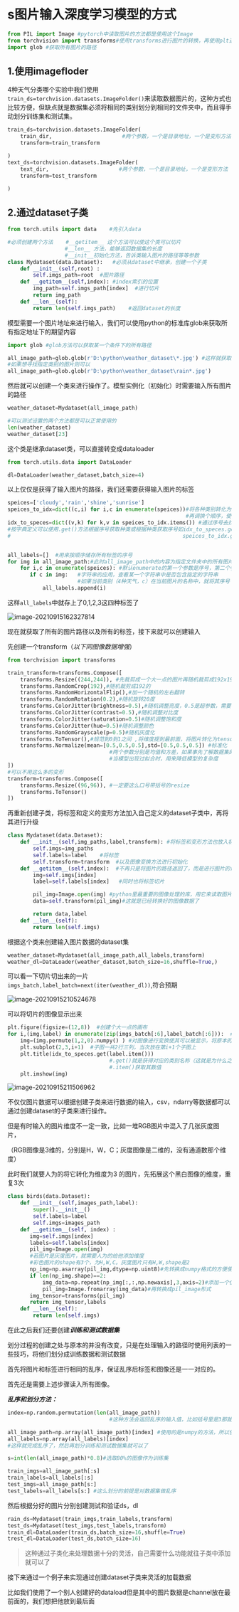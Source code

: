# s图片输入深度学习模型的方式

```python
from PIL import Image #pytorch中读取图片的方法都是使用这个Image
from torchvision import transforms#使用transforms进行图片的转换，再使用plt进行绘图
import glob #获取所有图片的路径
```
## 1.使用imagefloder

4种天气分类哪个实验中我们使用`train_ds=torchvision.datasets.ImageFolder()`来读取数据图片的，这种方式也比较方便，但缺点就是数据集必须将相同的类别划分到相同的文件夹中，而且得手动划分训练集和测试集。

```python
train_ds=torchvision.datasets.ImageFolder(
    train_dir,                      #两个参数，一个是目录地址，一个是变形方法
    transform=train_transform  

)
text_ds=torchvision.datasets.ImageFolder(
    text_dir,                      #两个参数，一个是目录地址，一个是变形方法
    transform=test_transform  

)
```

## 2.通过dataset子类

```python
from torch.utils import data    #先引入data

#必须创建两个方法    #__getitem__ 这个方法可以使这个类可以切片
                  #__len__ 方法，能够返回数据集的长度
                  #__init__初始化方法，告诉类输入图片的路径等等参数
class Mydataset(data.Dataset):   #必须从dataset中继承，创建一个子类
    def __init__(self,root) :
        self.imgs_path=root  #图片路径
    def __getitem__(self,index): #index索引的位置
        img_path=self.imgs_path[index]  #进行切片
        return img_path
    def __len__(self):
        return len(self.imgs_path)    #返回dataset的长度

```

模型需要一个图片地址来进行输入，我们可以使用python的标准库glob来获取所有指定地址下的期望内容

```python
import glob #glob方法可以获取某一个条件下的所有路径

all_image_path=glob.glob(r'D:\python\weather_dataset\*.jpg') #这样就获取到了这个路径下面所有以.jpg结尾的文件，返回的是路径
#如果想寻找指定类别的图片则可以
all_image_path=glob.glob(r'D:\python\weather_dataset\rain*.jpg')
```

然后就可以创建一个类来进行操作了。模型实例化（初始化）时需要输入所有图片的路径

```python
weather_dataset=Mydataset(all_image_path)

#可以测试设置的两个方法都是可以正常使用的
len(weather_dataset)
weather_dataset[23]  
```

这个类是继承dataset类，可以直接转变成dataloader

```python
from torch.utils.data import DataLoader

dl=DataLoader(weather_dataset,batch_size=4)
```

以上仅仅是获得了输入图片的路径，我们还需要获得输入图片的标签

```python
speices=['cloudy','rain','shine','sunrise']
speices_to_idx=dict((c,i) for i,c in enumerate(speices))#将各种类别转化为数字表示  enumerate()会返回一个对应位置 两个参数就是第一个是序号第二个是名称
                                                        #再调换个顺序，使得输出为 cloudy:1
idx_to_speces=dict((v,k) for k,v in speices_to_idx.items()) #通过序号去找图片类别
#按字典定义可以使用.get()方法根据序号获取种类或根据种类获取序号如idx_to_speces.get(2)=shine
# 													   speices_to_idx.get('rain')=1


all_labels=[]  #用来按顺序储存所有标签的序号
for img in all_image_path:#此时all_image_path中的内容为指定文件夹中的所有图片的位置，img就是每一张图片的名称（位置）
    for i,c in enumerate(speices): #默认enumerate的第一个参数是序号，第二个参数是其中的值。
       if c in img:   #字符串的应用，查看某一个字符串中是否包含指定的字符串 
        			  #如果当前类别（4种天气，c）在当前图片的名称中，就将其序号（i）写入标签组中
           all_labels.append(i)

```

这样`all_labels`中就存上了0,1,2,3这四种标签了

![image-20210915162327814](C:\Users\tao'ge\AppData\Roaming\Typora\typora-user-images\image-20210915162327814.png)

现在就获取了所有的图片路径以及所有的标签，接下来就可以创建输入

先创建一个transform（*以下同图像数据增强*）

```python
from torchvision import transforms

train_transform=transforms.Compose([
    transforms.Resize((244,244)), #先裁剪成一个大一点的图片再随机裁剪成192x192的
    transforms.RandomCrop(192),#随机裁剪成192的
    transforms.RandomHorizontalFlip(),#加一个随机的左右翻转
    transforms.RandomRotation(0.2),#随机旋转20度   
    transforms.ColorJitter(brightness=0.5),#随机调整亮度，0.5是超参数，需要自己去更改
    transforms.ColorJitter(contrast=0.5),#随机调整对比度
    transforms.ColorJitter(saturation=0.5)#随机调整饱和度
    transforms.ColorJitter(hue=0.5)#随机调整颜色
    transforms.RandomGrayscale(p=0.5)#随机灰度化
    transforms.ToTensor(),#规范到0到1之间 ,将维度提到最前面，将图片转化为tensor格式，必须加这个变形 。必须放在最后Normalize之前，否则会报错
    transforms.Normalize(mean=[0.5,0.5,0.5],std=[0.5,0.5,0.5]) #标准化   从0~1转化成-1~1  
                                #两个参数分别是均值和方差，如果事先了解数据集的可以直接填上，不了解就写个大概
                                #当模型出现过拟合时，用来降低模型的复杂度
])
#可以不用这么多的变形
transform=transforms.Compose([
    transforms.Resize((96,96)), #一定要这么口号带括号的resize 
    transforms.ToTensor()
])   
```

再重新创建子类，将标签和定义的变形方法加入自己定义的dataset子类中，再将其进行升级

```python
class Mydataset(data.Dataset):
    def __init__(self,img_paths,label,transform): #将标签和变形方法也放入初始化中
        self.imgs=img_paths
        self.labels=label    #将标签
        self.transform=transform  #以及图像变换方法进行初始化
    def __getitem__(self,index):  #不再只是将图片的路径返回了，而是进行图片的读取转换之后再返回
        img=self.imgs[index]
        label=self.labels[index]   #同时也将标签切片

        pil_img=Image.open(img) #python里最重要的图像处理的库，用它来读取图片（将图片的地址信息到图片的内容）
        data=self.transform(pil_img)#这就是已经转换好的图像数据了

        return data,label
    def __len__(self):
        return len(self.imgs)
```

根据这个类来创建输入图片数据的dataset集

```python
weather_dataset=Mydataset(all_image_path,all_labels,transform)
weather_dl=DataLoader(weather_dataset,batch_size=16,shuffle=True,)
```

可以看一下切片切出来的一片`imgs_batch,label_batch=next(iter(weather_dl))`,符合预期

<img src="C:\Users\tao'ge\AppData\Roaming\Typora\typora-user-images\image-20210915210524678.png" alt="image-20210915210524678" style="zoom:100%;" />

可以将切片的图像显示出来

```python
plt.figure(figsize=(12,8))  #创建个大一点的画布
for i,(img,label) in enumerate(zip(imgs_batch[:6],label_batch[:6])):  # i是序号
    img=(img.permute(1,2,0).numpy() ) #对图像进行变换使其可以被显示，将原本的第0个通道（通道数）放到最后
    plt.subplot(2,3,i+1)  #子图一共2行三列，当次放在第i+1个子图上
    plt.title(idx_to_speces.get(label.item())) 
    							#.get()就是获得对应的类别名称（这就是为什么之前要定义字典并将序号和名称换位置）
        						#.item()获取其数值
    plt.imshow(img)
```

![image-20210915211506962](C:\Users\tao'ge\AppData\Roaming\Typora\typora-user-images\image-20210915211506962.png)

不仅仅图片数据可以根据创建子类来进行数据的输入，csv，ndarry等数据都可以通过创建dataset的子类来进行操作。



但是有时输入的图片维度不一定一致，比如一堆RGB图片中混入了几张灰度图片，

（RGB图像是3维的，分别是H，W，C；灰度图像是二维的，没有通道数那个维度）

此时我们就要人为的将它转化为维度为3 的图片，先拓展这个黑白图像的维度，重复3次

```python
class birds(data.Dataset):
    def __init__(self,images_path,label):
        super().__init__()
        self.labels=label
        self.imgs=images_path
    def __getitem__(self, index) :
       img=self.imgs[index]
       labels=self.labels[index]
       pil_img=Image.open(img) 
       #若图片是灰度图片，就需要人为的给他添加维度
       #彩色图片的shape有3个，为H,W,C。灰度图片只有H,W,shape是2
       np_img=np.asarray(pil_img,dtype=np.uint8)#先转换成numpy格式的方便使用
       if len(np_img.shape)==2:
           img_data=np.repeat(np_img[:,:,np.newaxis],3,axis=2)#添加一个值为1的新的维度，将最后一个维度重复三次
           pil_img=Image.fromarray(img_data)#再转换成pil_image形式
       img_tensor=transforms(pil_img)
       return img_tensor,labels
    def __len__(self):
        return len(self.imgs)

```







在此之后我们还要创建***训练和测试数据集***

划分过程的创建之处与原本的并没有改变，只是在处理输入的路径时使用列表的一些技巧，将他们划分成训练数据和测试数据

首先将图片和标签进行相同的乱序，保证乱序后标签和图像还是一一对应的。

首先还是需要上述步骤读入所有图像。

***乱序和划分方法：***

```python
index=np.random.permutation(len(all_image_path)) 
								#这种方法会返回乱序的输入值，比如括号里是3那就会0，1，2乱序返回如2，0，1等

all_image_path=np.array(all_image_path)[index] #使用的是numpy的方法，所以使用之前要先化成ndarray类型，再乱序赋值
all_labels=np.array(all_labels)[index] 
#这样就完成乱序了，然后再划分训练和测试数据集就可以了

s=int(len(all_image_path)*0.8)#选取80%的图像作为训练集

train_imgs=all_image_path[:s]
train_labels=all_labels[:s]
test_imgs=all_image_path[s:]
test_labels=all_labels[s:] #这么划分的前提是对数据集做乱序
```

然后根据分好的图片分别创建测试和验证ds，dl

```python
rain_ds=Mydataset(train_imgs,train_labels,transform)
test_ds=Mydataset(test_imgs,test_labels,transform)
train_dl=DataLoader(train_ds,batch_size=16,shuffle=True)
trest_dl=DataLoader(test_ds,batch_size=16)
```

> 这种通过子类化来处理数据十分的灵活，自己需要什么功能就往子类中添加就可以了

接下来通过一个例子来实现通过创建dataset子类来灵活的加载数据

比如我们使用了一个别人创建好的dataload但是其中的图片数据是channel放在最前面的，我们想把他放到最后面
